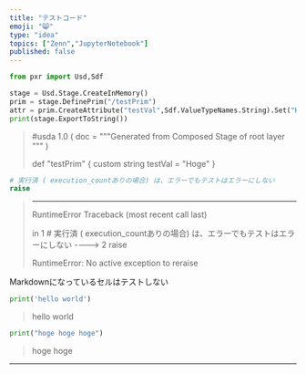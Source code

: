 ```yaml
---
title: "テストコード"
emoji: "😸"
type: "idea"
topics: ["Zenn","JupyterNotebook"]
published: false
---
```

```python
from pxr import Usd,Sdf
```




```python
stage = Usd.Stage.CreateInMemory()
prim = stage.DefinePrim("/testPrim")
attr = prim.CreateAttribute("testVal",Sdf.ValueTypeNames.String).Set("Hoge")
print(stage.ExportToString())
```

> #usda 1.0
> (
>     doc = """Generated from Composed Stage of root layer 
> """
> )
> 
> def "testPrim"
> {
>     custom string testVal = "Hoge"
> }
> 
> 
> 




```python
# 実行済 ( execution_countありの場合) は、エラーでもテストはエラーにしない
raise
```

> 
> ---------------------------------------------------------------------------
> 
> RuntimeError                              Traceback (most recent call last)
> 
> <ipython-input-13-c9896f4b2c48> in <module>
>       1 # 実行済 ( execution_countありの場合) は、エラーでもテストはエラーにしない
> ----> 2 raise
> 
> 
> RuntimeError: No active exception to reraise
> 

Markdownになっているセルはテストしない




```python
print('hello world')
```

> hello world
> 




```python
print("hoge hoge hoge")
```

> hoge hoge
> 


----



```python

```
